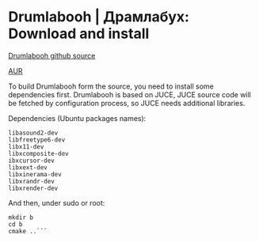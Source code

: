# Drumlabooh | Драмлабух: Download and install

[Drumlabooh github source](https://github.com/psemiletov/drumlabooh)

[AUR](https://aur.archlinux.org/packages/drumlabooh)

To build Drumlabooh form the source, you need to install some dependencies first. Drumlabooh is based on JUCE, JUCE source code will be fetched by configuration process, so JUCE needs additional libraries.

Dependencies (Ubuntu packages names):

```
libasound2-dev
libfreetype6-dev
libx11-dev
libxcomposite-dev
ibxcursor-dev
libxext-dev
libxinerama-dev
libxrandr-dev
libxrender-dev
```

And then, under sudo or root:


```
mkdir b
cd b
cmake ..```

